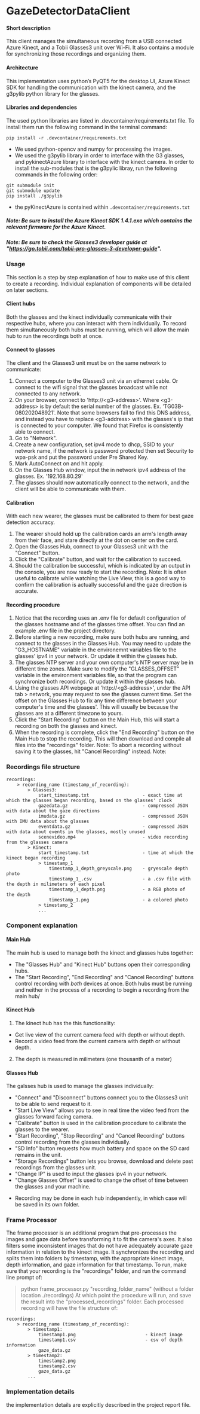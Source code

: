 # GazeDetectorDataClient
#### Short description
This client manages the simultaneous recording from a USB connected Azure Kinect, and a Tobii Glasses3 unit over Wi-Fi.
It also contains a module for synchronizing those recordings and organizing them.

#### Architecture
This implementation uses python’s PyQT5 for the desktop UI, Azure Kinect SDK for handling the communication with the kinect camera, and the g3pylib python library for the glasses.

#### Libraries and dependencies
The used python libraries are listed in .devcontainer/requirements.txt file. To install them run the following command in the terminal command:
```
pip install -r .devcontainer/requirements.txt
```
- We used python-opencv and numpy for processing the images.
- We used the g3pylib library in order to interface with the G3 glasses, and pykinectAzure library to interface with the kinect camera. In order to install the sub-modules that is the g3pylic libray, run the following commands in the following order:
```
git submodule init
git submodule update
pip install ./g3pylib
```
- the pyKinectAzure is contained within `.devcontainer/requirements.txt`

##### **Note:** Be sure to install the Azure Kinect SDK 1.4.1.exe which contains the relevant firmware for the Azure Kinect. 
##### **Note:** Be sure to check the Glasses3 developer guide at "https://go.tobii.com/tobii-pro-glasses-3-developer-guide".

### Usage
This section is a step by step explanation of how to make use of this client to create a recording. Individual explanation of components will be detailed on later sections.

#### Client hubs
Both the glasses and the kinect individually communicate with their respective hubs, where you can interact with them individually.
To record them simultaneously both hubs must be running, which will allow the main hub to run the recordings both at once.

#### Connect to glasses
The client and the Glasses3 unit must be on the same network to communicate:
1. Connect a computer to the Glasses3 unit via an ethernet cable. Or connect to the wifi signal that the glasses broadcast while not connected to any network.
2. On your browser, connect to 'http://\<g3-address\>'. Where \<g3-address\> is by default the serial number of the glasses. Ex. 'TG03B-080202048921'. Note that some browsers fail to find this DNS address, and instead you have to replace \<g3-address\> with the glasses's ip that is connected to your computer. We found that Firefox is consistently able to connect.
3. Go to "Network".
4. Create a new configuration, set ipv4 mode to dhcp, SSID to your network name, if the network is password protected then set Security to wpa-psk and put the password under Pre Shared Key.
5. Mark AutoConnect on and hit apply.
6. On the Glasses Hub window, input the in network ipv4 address of the glasses. Ex. '192.168.80.29'
7. The glasses should now automatically connect to the network, and the client will be able to communicate with them.

#### Calibration
With each new wearer, the glasses must be calibrated to them for best gaze detection accuracy. 
1. The wearer should hold up the calibration cards an arm's length away from their face, and stare directly at the dot on center on the card. 
2. Open the Glasses Hub, connect to your Glasses3 unit with the "Connect" button.
3. Click the "Calibrate" button, and wait for the calibration to succeed.
4. Should the calibration be successful, which is indicated by an output in the console, you are now ready to start the recording.
Note: It is often useful to calibrate while watching the Live View, this is a good way to confirm the calibration is actually successful and the gaze direction is accurate.

#### Recording procedure
1. Notice that the recording uses an .env file for default configuration of the glasses hostname and of the glasses time offset. You can find an example .env file in the project directory.
2. Before starting a new recording, make sure both hubs are running, and connect to the glasses in the Glasses Hub. You may need to update the "G3_HOSTNAME" variable in the environemnt variables file to the glasses' ipv4 in your network. Or update it within the glasses hub. 
3. The glasses NTP server and your own computer's NTP server may be in different time zones. Make sure to modify the "GLASSES_OFFSET" variable in the environment variables file, so that the program can synchronize both recordings. Or update it within the glasses hub.
4. Using the glasses API webpage at 'http://\<g3-address\>', under the API tab > network, you may request to see the glasses current time. Set the offset on the Glasses Hub to fix any time difference between your computer's time and the glasses'. This will usually be because the glasses are at a different timezone to yours.
5. Click the "Start Recording" button on the Main Hub, this will start a recording on both the glasses and kinect.
6. When the recording is complete, click the "End Recording" button on the Main Hub to stop the recording. This will then download and compile all files into the "recordings" folder.
Note: To abort a recording without saving it to the glasses, hit "Cancel Recording" instead.
Note: 

### Recordings file structure
```
recordings: 
    > recording_name (timestamp_of_recording):
        > Glasses3:
            start_timestamp.txt                    - exact time at which the glasses began recording, based on the glasses' clock
            gazedata.gz                            - compressed JSON with data about the gaze directions
            imudata.gz                             - compressed JSON with IMU data about the glasses
            eventdata.gz                           - compressed JSON with data about events in the glasses, mostly unused
            scenevideo.mp4                         - video recording from the glasses camera
        > Kinect:
            start_timestamp.txt                    - time at which the kinect began recording
            > timestamp_1
                timestamp_1_depth_greyscale.png    - gryescale depth photo
                timestamp_1_.csv                   - a .csv file with the depth in milimeters of each pixel
                timestamp_1_depth.png              - a RGB photo of the depth
                timestamp_1.png                    - a colored photo
            > timestamp_2
            ...
```

### Component explanation

#### Main Hub
The main hub is used to manage both the kinect and glasses hubs together:
  - The "Glasses Hub" and "Kinect Hub" buttons open their corresponding hubs.
  - The "Start Recording", "End Recording" and "Cancel Recording" buttons control recording with *both* devices at once.
    Both hubs must be running and neither in the process of a recording to begin a recording from the main hub/

#### Kinect Hub
1. The kinect hub has the this functionality:
  - Get live view of the current camera feed with depth or without depth.
  - Record a video feed from the current camera with depth or without depth.
2. The depth is measured in milimeters (one thousanth of a meter)

#### Glasses Hub
The galsses hub is used to manage the glasses individually:
  - "Connect" and "Disconnect" buttons connect you to the Glasses3 unit to be able to send request to it.
  - "Start Live View" allows you to see in real time the video feed from the glasses forward facing camera.
  - "Calibrate" button is used in the calibration procedure to calibrate the glasses to the wearer.
  - "Start Recording", "Stop Recording" and "Cancel Recording" buttons control recording from the glasses individually.
  - "SD Info" button requests how much battery and space on the SD card remains in the unit.
  - "Storage Recordings" button lets you browse, download and delete past recordings from the glasses unit.
  - "Change IP" is used to input the glasses ipv4 in your network.
  - "Change Glasses Offset" is used to change the offset of time between the glasses and your machine.

* Recording may be done in each hub independently, in which case will be saved in its own folder.

### Frame Processor
The frame processor is an additional program that pre-processes the images and gaze data before transforming it to fit the camera's axes. It also filters some inconsistent images that do not have adequately accurate gaze information in relation to the kinect image.
It synchronizes the recording and splits them into folders by timestamp, with the appropriate kinect image, depth information, and gaze information for that timestamp.
To run, make sure that your recording is the "recordings" folder, and run the command line prompt of:
> python frame_processor.py "recording_folder_name"     (without a folder location ./recordings)
At which point the procedure will run, and save the result into the "processed_recordings" folder.
Each processed recording will have the file structure of:
```
recordings: 
    > recording_name (timestamp_of_recording):
        > timestamp1:
            timestamp1.png                          - kinect image
            timestamp1.csv                          - csv of depth information
            gaze_data.gz
        > timestamp2:
            timestamp2.png
            timestamp2.csv
            gaze_data.gz
        ...
```

### Implementation details
the implementation details are explicitly described in the project report file.